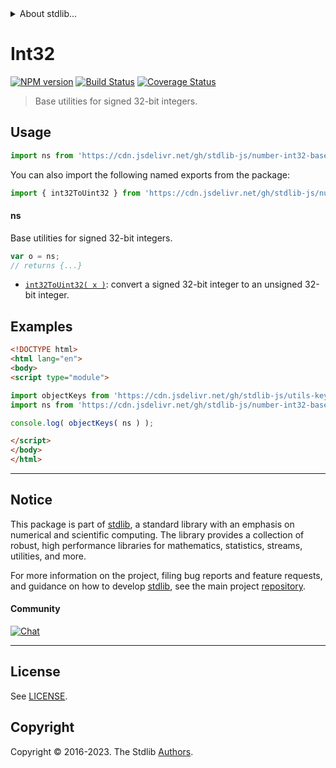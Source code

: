 <!--

@license Apache-2.0

Copyright (c) 2018 The Stdlib Authors.

Licensed under the Apache License, Version 2.0 (the "License");
you may not use this file except in compliance with the License.
You may obtain a copy of the License at

   http://www.apache.org/licenses/LICENSE-2.0

Unless required by applicable law or agreed to in writing, software
distributed under the License is distributed on an "AS IS" BASIS,
WITHOUT WARRANTIES OR CONDITIONS OF ANY KIND, either express or implied.
See the License for the specific language governing permissions and
limitations under the License.

-->


<details>
  <summary>
    About stdlib...
  </summary>
  <p>We believe in a future in which the web is a preferred environment for numerical computation. To help realize this future, we've built stdlib. stdlib is a standard library, with an emphasis on numerical and scientific computation, written in JavaScript (and C) for execution in browsers and in Node.js.</p>
  <p>The library is fully decomposable, being architected in such a way that you can swap out and mix and match APIs and functionality to cater to your exact preferences and use cases.</p>
  <p>When you use stdlib, you can be absolutely certain that you are using the most thorough, rigorous, well-written, studied, documented, tested, measured, and high-quality code out there.</p>
  <p>To join us in bringing numerical computing to the web, get started by checking us out on <a href="https://github.com/stdlib-js/stdlib">GitHub</a>, and please consider <a href="https://opencollective.com/stdlib">financially supporting stdlib</a>. We greatly appreciate your continued support!</p>
</details>

# Int32

[![NPM version][npm-image]][npm-url] [![Build Status][test-image]][test-url] [![Coverage Status][coverage-image]][coverage-url] <!-- [![dependencies][dependencies-image]][dependencies-url] -->

> Base utilities for signed 32-bit integers.



<section class="usage">

## Usage

```javascript
import ns from 'https://cdn.jsdelivr.net/gh/stdlib-js/number-int32-base@esm/index.mjs';
```

You can also import the following named exports from the package:

```javascript
import { int32ToUint32 } from 'https://cdn.jsdelivr.net/gh/stdlib-js/number-int32-base@esm/index.mjs';
```

#### ns

Base utilities for signed 32-bit integers.

```javascript
var o = ns;
// returns {...}
```

<!-- <toc pattern="*"> -->

<div class="namespace-toc">

-   <span class="signature">[`int32ToUint32( x )`][@stdlib/number/int32/base/to-uint32]</span><span class="delimiter">: </span><span class="description">convert a signed 32-bit integer to an unsigned 32-bit integer.</span>

</div>

<!-- </toc> -->

</section>

<!-- /.usage -->

<section class="examples">

## Examples

<!-- TODO: better examples -->

<!-- eslint no-undef: "error" -->

```html
<!DOCTYPE html>
<html lang="en">
<body>
<script type="module">

import objectKeys from 'https://cdn.jsdelivr.net/gh/stdlib-js/utils-keys@esm/index.mjs';
import ns from 'https://cdn.jsdelivr.net/gh/stdlib-js/number-int32-base@esm/index.mjs';

console.log( objectKeys( ns ) );

</script>
</body>
</html>
```

</section>

<!-- /.examples -->

<!-- Section for related `stdlib` packages. Do not manually edit this section, as it is automatically populated. -->

<section class="related">

</section>

<!-- /.related -->

<!-- Section for all links. Make sure to keep an empty line after the `section` element and another before the `/section` close. -->


<section class="main-repo" >

* * *

## Notice

This package is part of [stdlib][stdlib], a standard library with an emphasis on numerical and scientific computing. The library provides a collection of robust, high performance libraries for mathematics, statistics, streams, utilities, and more.

For more information on the project, filing bug reports and feature requests, and guidance on how to develop [stdlib][stdlib], see the main project [repository][stdlib].

#### Community

[![Chat][chat-image]][chat-url]

---

## License

See [LICENSE][stdlib-license].


## Copyright

Copyright &copy; 2016-2023. The Stdlib [Authors][stdlib-authors].

</section>

<!-- /.stdlib -->

<!-- Section for all links. Make sure to keep an empty line after the `section` element and another before the `/section` close. -->

<section class="links">

[npm-image]: http://img.shields.io/npm/v/@stdlib/number-int32-base.svg
[npm-url]: https://npmjs.org/package/@stdlib/number-int32-base

[test-image]: https://github.com/stdlib-js/number-int32-base/actions/workflows/test.yml/badge.svg?branch=v0.1.0
[test-url]: https://github.com/stdlib-js/number-int32-base/actions/workflows/test.yml?query=branch:v0.1.0

[coverage-image]: https://img.shields.io/codecov/c/github/stdlib-js/number-int32-base/main.svg
[coverage-url]: https://codecov.io/github/stdlib-js/number-int32-base?branch=main

<!--

[dependencies-image]: https://img.shields.io/david/stdlib-js/number-int32-base.svg
[dependencies-url]: https://david-dm.org/stdlib-js/number-int32-base/main

-->

[chat-image]: https://img.shields.io/gitter/room/stdlib-js/stdlib.svg
[chat-url]: https://app.gitter.im/#/room/#stdlib-js_stdlib:gitter.im

[stdlib]: https://github.com/stdlib-js/stdlib

[stdlib-authors]: https://github.com/stdlib-js/stdlib/graphs/contributors

[umd]: https://github.com/umdjs/umd
[es-module]: https://developer.mozilla.org/en-US/docs/Web/JavaScript/Guide/Modules

[deno-url]: https://github.com/stdlib-js/number-int32-base/tree/deno
[umd-url]: https://github.com/stdlib-js/number-int32-base/tree/umd
[esm-url]: https://github.com/stdlib-js/number-int32-base/tree/esm
[branches-url]: https://github.com/stdlib-js/number-int32-base/blob/main/branches.md

[stdlib-license]: https://raw.githubusercontent.com/stdlib-js/number-int32-base/main/LICENSE

<!-- <toc-links> -->

[@stdlib/number/int32/base/to-uint32]: https://github.com/stdlib-js/number-int32-base-to-uint32/tree/esm

<!-- </toc-links> -->

</section>

<!-- /.links -->
